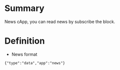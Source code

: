 # Summary

News cApp, you can read news by subscribe the block.

# Definition

- News format
```
{"type":"data","app":"news"}
```